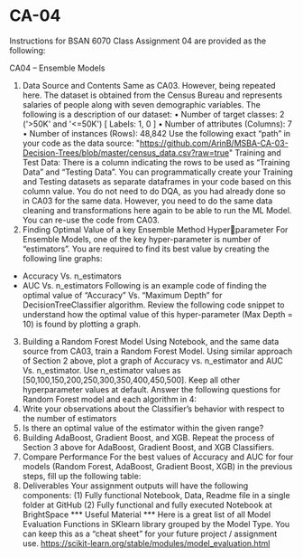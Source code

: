 # CA-04

Instructions for BSAN 6070 Class Assignment 04 are provided as the following:


CA04 – Ensemble Models
1. Data Source and Contents
Same as CA03. However, being repeated here.
The dataset is obtained from the Census Bureau and represents salaries of people along 
with seven demographic variables. The following is a description of our dataset:
• Number of target classes: 2 ('>50K' and '<=50K') [ Labels: 1, 0 ]
• Number of attributes (Columns): 7
• Number of instances (Rows): 48,842
Use the following exact “path” in your code as the data source:
"https://github.com/ArinB/MSBA-CA-03-Decision-Trees/blob/master/census_data.csv?raw=true"
Training and Test Data: There is a column indicating the rows to be used as “Training 
Data” and “Testing Data”. You can programmatically create your Training and Testing 
datasets as separate dataframes in your code based on this column value.
You do not need to do DQA, as you had already done so in CA03 for the same data. 
However, you need to do the same data cleaning and transformations here again to be able 
to run the ML Model. You can re-use the code from CA03.
2. Finding Optimal Value of a key Ensemble Method Hyperparameter
For Ensemble Models, one of the key hyper-parameter is number of “estimators”. You are 
required to find its best value by creating the following line graphs:
- Accuracy Vs. n_estimators
- AUC Vs. n_estimators
Following is an example code of finding the optimal value of “Accuracy” Vs. “Maximum
Depth” for DecisionTreeClassifier algorithm. Review the following code snippet to 
understand how the optimal value of this hyper-parameter (Max Depth = 10) is found by 
plotting a graph.
3. Building a Random Forest Model
Using Notebook, and the same data source from CA03, train a Random Forest Model. Using 
similar approach of Section 2 above, plot a graph of Accuracy vs. n_estimator and AUC Vs. 
n_estimator. Use n_estimator values as [50,100,150,200,250,300,350,400,450,500]. Keep 
all other hyperparameter values at default.
Answer the following questions for Random Forest model and each algorithm in 4:
1. Write your observations about the Classifier’s behavior with respect to the number 
of estimators
2. Is there an optimal value of the estimator within the given range?
4. Building AdaBoost, Gradient Boost, and XGB.
Repeat the process of Section 3 above for AdaBoost, Gradient Boost, and XGB Classifiers.
5. Compare Performance
For the best values of Accuracy and AUC for four models (Random Forest, AdaBoost, 
Gradient Boost, XGB) in the previous steps, fill up the following table:
6. Deliverables
Your assignment outputs will have the following components:
(1) Fully functional Notebook, Data, Readme file in a single folder at GitHub
(2) Fully functional and fully executed Notebook at BrightSpace
*** Useful Material ***
Here is a great list of all Model Evaluation Functions in SKlearn library grouped by the 
Model Type. You can keep this as a “cheat sheet” for your future project / assignment use.
https://scikit-learn.org/stable/modules/model_evaluation.html
